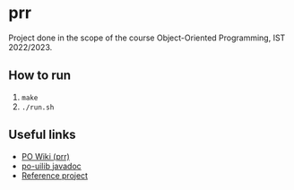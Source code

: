 # prr

Project done in the scope of the course Object-Oriented Programming, IST 2022/2023.

## How to run

1. `make`
2. `./run.sh`

## Useful links

- [PO Wiki (prr)](https://web.tecnico.ulisboa.pt/~david.matos/w/pt/index.php/Programa%C3%A7%C3%A3o_com_Objectos/Projecto_de_Programa%C3%A7%C3%A3o_com_Objectos)
- [po-uilib javadoc](https://www.hlt.inesc-id.pt/~david/ist/docencia/po/2022-2023/javadoc/)
- [Reference project](https://github.com/ist199211-ist199311/warehouse-manager-po)
